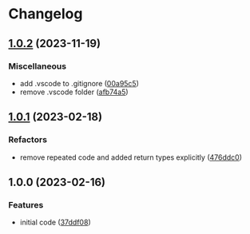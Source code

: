# Changelog

## [1.0.2](https://github.com/br14n-sol/query-builder-for-driveapi/compare/v1.0.1...v1.0.2) (2023-11-19)


### Miscellaneous

* add .vscode to .gitignore ([00a95c5](https://github.com/br14n-sol/query-builder-for-driveapi/commit/00a95c5830cd93e642b04d78795dbd069f5ef3ec))
* remove .vscode folder ([afb74a5](https://github.com/br14n-sol/query-builder-for-driveapi/commit/afb74a536a65b97bd97cda62d1cc3ef86d5e7500))

## [1.0.1](https://github.com/br14n-sol/Query-Builder-for-DriveAPI/compare/v1.0.0...v1.0.1) (2023-02-18)


### Refactors

* remove repeated code and added return types explicitly ([476ddc0](https://github.com/br14n-sol/Query-Builder-for-DriveAPI/commit/476ddc0c9e55917c100c3b3c8094b37453bbd905))

## 1.0.0 (2023-02-16)


### Features

* initial code ([37ddf08](https://github.com/br14n-sol/Query-Builder-for-DriveAPI/commit/37ddf08a89fe6e75defade873ce58e237ff46905))
